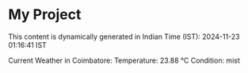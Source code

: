 # My Project

This content is dynamically generated in Indian Time (IST): 2024-11-23 01:16:41 IST


Current Weather in Coimbatore:
Temperature: 23.88 °C
Condition: mist
